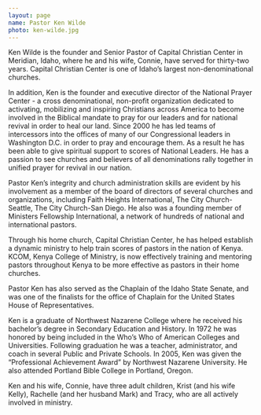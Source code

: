 ```yaml
---
layout: page
name: Pastor Ken Wilde
photo: ken-wilde.jpg
---
```

Ken Wilde is the founder and Senior Pastor of Capital Christian Center in Meridian, Idaho, where he and his wife, Connie, have served for thirty-two years.   Capital Christian Center is one of Idaho’s largest non-denominational churches.  


In addition, Ken is the founder and executive director of the National Prayer Center - a cross denominational, non-profit organization dedicated to activating, mobilizing and inspiring Christians across America to become involved in the Biblical mandate to pray for our leaders and for national revival in order to heal our land.  Since 2000 he has led teams of intercessors into the offices of many of our Congressional leaders in Washington D.C. in order to pray and encourage them. As a result he has been able to give spiritual support to scores of National Leaders.   He has a passion to see churches and believers of all denominations rally together in unified prayer for revival in our nation.  

Pastor Ken’s integrity and church administration skills are evident by his involvement as a member of the board of directors of several churches and organizations, including Faith Heights International, The City Church-Seattle,  The City Church-San Diego.  He also was a founding member of Ministers Fellowship International, a network of hundreds of national and international pastors.

Through his home church, Capital Christian Center, he has helped establish a dynamic ministry to help train scores of pastors in the nation of Kenya. KCOM, Kenya College of Ministry, is now effectively training and mentoring pastors throughout Kenya to be more effective as pastors in their home churches.

Pastor Ken has also served as the Chaplain of the Idaho State Senate, and was one of the finalists for the office of Chaplain for the United States House of Representatives.  

Ken is a graduate of Northwest Nazarene College where he received his bachelor’s degree in Secondary Education and History.  In 1972 he was honored by being included in the Who’s Who of American Colleges and Universities.  Following graduation he was a teacher, administrator, and coach in several Public and Private Schools.  In 2005, Ken was given the “Professional Achievement Award” by Northwest Nazarene University.  He also attended Portland Bible College in Portland, Oregon. 

Ken and his wife, Connie, have three adult children, Krist (and his wife Kelly), Rachelle (and her husband Mark) and Tracy, who are all actively involved in ministry.